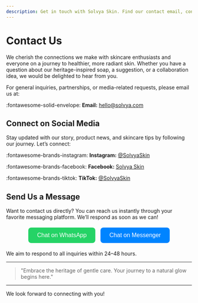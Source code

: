 ```yaml
---
description: Get in touch with Solvya Skin. Find our contact email, connect with us on Instagram and Facebook, or chat directly via WhatsApp and Messenger for inquiries. We're based in the Philippines and ready to help.
---
```

# Contact Us

We cherish the connections we make with skincare enthusiasts and everyone on a journey to healthier, more radiant skin. Whether you have a question about our heritage-inspired soap, a suggestion, or a collaboration idea, we would be delighted to hear from you.

For general inquiries, partnerships, or media-related requests, please email us at:

 :fontawesome-solid-envelope: **Email:** [hello@solvya.com](mailto:hello@solvya.com)

## Connect on Social Media

Stay updated with our story, product news, and skincare tips by following our journey. Let’s connect:

:fontawesome-brands-instagram: **Instagram:** [@SolvyaSkin](https://instagram.com/SolvyaSkin)

:fontawesome-brands-facebook: **Facebook:** [Solvya Skin](https://facebook.com/SolvyaSkin)

:fontawesome-brands-tiktok: **TikTok:** [@SolvyaSkin](https://tiktok.com/@SolvyaSkin)


## Send Us a Message

Want to contact us directly? You can reach us instantly through your favorite messaging platform. We’ll respond as soon as we can!

<div style="text-align: center; margin-top: 20px; margin-bottom: 20px;">

  <a href="https://wa.me/+639766639354?text=Hello,%20I'm%20interested%20in%20Solvya%20Skin%20products!" target="_blank" style="text-decoration: none; margin: 0 5px;">
    <button style="padding: 12px 24px; background-color: #25D366; color: white; border: none; border-radius: 8px; font-size: 16px; cursor: pointer;">
      <i class="fab fa-whatsapp"></i> Chat on WhatsApp
    </button>
  </a>

  <a href="https://m.me/YOUR_FACEBOOK_PAGE_USERNAME" target="_blank" style="text-decoration: none; margin: 0 5px;">
    <button style="padding: 12px 24px; background-color: #0084FF; color: white; border: none; border-radius: 8px; font-size: 16px; cursor: pointer;">
      <i class="fab fa-facebook-messenger"></i> Chat on Messenger
    </button>
  </a>

</div>

We aim to respond to all inquiries within 24–48 hours.

---

> "Embrace the heritage of gentle care. Your journey to a natural glow begins here."

---

We look forward to connecting with you!